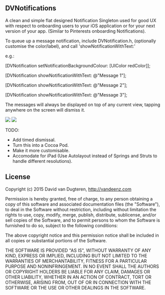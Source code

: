 DVNotifications
---

A clean and simple flat designed Notification Singleton used for good UX with respect to onboarding users to your iOS application or for your next version of your app. (Similar to Pinterests onboarding Notifications).

To queue up a message notification, include DVNotification.h, (optionally customise the color/label), and call 'showNotificationWithText:'

e.g.:

[DVNotification setNotificationBackgroundColour: [UIColor redColor]];

[DVNotification showNotificationWithText: @"Message 1"];

[DVNotification showNotificationWithText: @"Message 2"];

[DVNotification showNotificationWithText: @"Message 3"];

The messages will always be displayed on top of any current view, tapping anywhere on the screen will dismiss it.

[![](https://www.dropbox.com/s/ef7qelp84kxco1b/IMG_1550.PNG)](https://www.dropbox.com/s/ef7qelp84kxco1b/IMG_1550.PNG)
[![](https://www.dropbox.com/s/pruvew8wp143qki/IMG_1551.PNG)](https://www.dropbox.com/s/pruvew8wp143qki/IMG_1551.PNG)


TODO:
- Add timed dismissal.
- Turn this into a Cocoa Pod.
- Make it more customisable.
- Accomodate for iPad (Use Autolayout instead of Springs and Struts to handle different resolutions).

License
---

Copyright (c) 2015 David van Dugteren, http://vandeenz.com

Permission is hereby granted, free of charge, to any person obtaining
a copy of this software and associated documentation files (the
"Software"), to deal in the Software without restriction, including
without limitation the rights to use, copy, modify, merge, publish,
distribute, sublicense, and/or sell copies of the Software, and to
permit persons to whom the Software is furnished to do so, subject to
the following conditions:

The above copyright notice and this permission notice shall be
included in all copies or substantial portions of the Software.

THE SOFTWARE IS PROVIDED "AS IS", WITHOUT WARRANTY OF ANY KIND,
EXPRESS OR IMPLIED, INCLUDING BUT NOT LIMITED TO THE WARRANTIES OF
MERCHANTABILITY, FITNESS FOR A PARTICULAR PURPOSE AND
NONINFRINGEMENT. IN NO EVENT SHALL THE AUTHORS OR COPYRIGHT HOLDERS BE
LIABLE FOR ANY CLAIM, DAMAGES OR OTHER LIABILITY, WHETHER IN AN ACTION
OF CONTRACT, TORT OR OTHERWISE, ARISING FROM, OUT OF OR IN CONNECTION
WITH THE SOFTWARE OR THE USE OR OTHER DEALINGS IN THE SOFTWARE.

